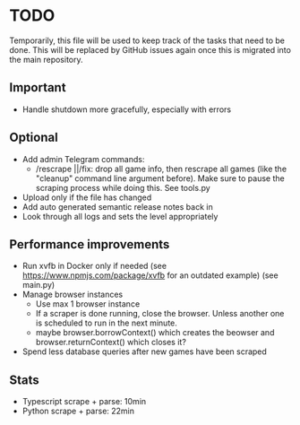 # TODO

Temporarily, this file will be used to keep track of the tasks that need to be done.
This will be replaced by GitHub issues again once this is migrated into the main repository.

## Important

- Handle shutdown more gracefully, especially with errors

## Optional

- Add admin Telegram commands:
  - /rescrape ||/fix: drop all game info, then rescrape all games (like the "cleanup" command line argument before). Make sure to pause the scraping process while doing this. See tools.py
- Upload only if the file has changed
- Add auto generated semantic release notes back in
- Look through all logs and sets the level appropriately

## Performance improvements

- Run xvfb in Docker only if needed (see <https://www.npmjs.com/package/xvfb> for an outdated example) (see main.py)
- Manage browser instances
  - Use max 1 browser instance
  - If a scraper is done running, close the browser. Unless another one is scheduled to run in the next minute.
  - maybe browser.borrowContext() which creates the beowser and browser.returnContext() which closes it?
- Spend less database queries after new games have been scraped

## Stats

- Typescript scrape + parse: 10min
- Python scrape + parse: 22min
